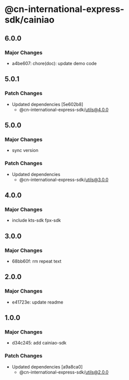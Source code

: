 # @cn-international-express-sdk/cainiao

## 6.0.0

### Major Changes

- a4be607: chore(doc): update demo code

## 5.0.1

### Patch Changes

- Updated dependencies [5e602b8]
  - @cn-international-express-sdk/utils@4.0.0

## 5.0.0

### Major Changes

- sync version

### Patch Changes

- Updated dependencies
  - @cn-international-express-sdk/utils@3.0.0

## 4.0.0

### Major Changes

- include kts-sdk fpx-sdk

## 3.0.0

### Major Changes

- 68bb60f: rm repeat text

## 2.0.0

### Major Changes

- e41723e: update readme

## 1.0.0

### Major Changes

- d34c245: add cainiao-sdk

### Patch Changes

- Updated dependencies [a9a8ca0]
  - @cn-international-express-sdk/utils@2.0.0
